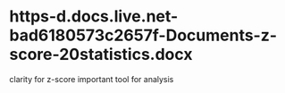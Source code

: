 # https-d.docs.live.net-bad6180573c2657f-Documents-z-score-20statistics.docx
clarity for z-score important tool for analysis 
